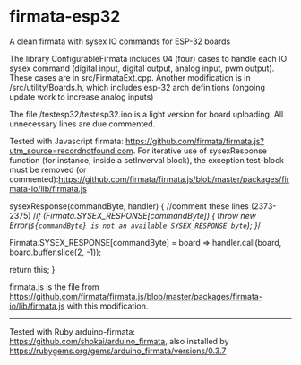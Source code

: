 # firmata-esp32
A clean firmata with sysex IO commands for ESP-32 boards

The library ConfigurableFirmata includes 04 (four) cases to handle each IO sysex command (digital input, digital output, analog input, pwm output). These cases are in src/FirmataExt.cpp. Another modification is in /src/utility/Boards.h, which includes esp-32 arch definitions (ongoing update work to increase analog inputs)

The file /testesp32/testesp32.ino is a light version for board uploading. All unnecessary lines are due commented.

Tested with Javascript firmata: https://github.com/firmata/firmata.js?utm_source=recordnotfound.com. For iterative use of sysexResponse function (for instance, inside a setInverval block), the exception test-block must be removed (or commented):https://github.com/firmata/firmata.js/blob/master/packages/firmata-io/lib/firmata.js

sysexResponse(commandByte, handler) {
    //comment these lines (2373-2375)
    /*if (Firmata.SYSEX_RESPONSE[commandByte]) {
      throw new Error(`${commandByte} is not an available SYSEX_RESPONSE byte`);
    }*/

   Firmata.SYSEX_RESPONSE[commandByte] = board => handler.call(board, board.buffer.slice(2, -1));

   return this;
  }
  
  firmata.js is the file from https://github.com/firmata/firmata.js/blob/master/packages/firmata-io/lib/firmata.js with this modification.
  
  --------------------
  
  Tested with Ruby arduino-firmata: https://github.com/shokai/arduino_firmata, also installed by https://rubygems.org/gems/arduino_firmata/versions/0.3.7
